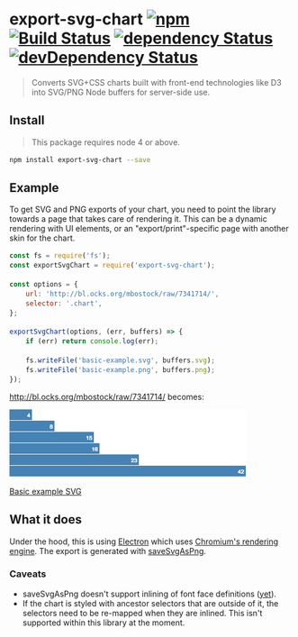 export-svg-chart [![npm](https://img.shields.io/npm/v/export-svg-chart.svg?style=flat-square)](https://www.npmjs.com/package/export-svg-chart) [![Build Status](https://img.shields.io/travis/thibaudcolas/export-svg-chart.svg?style=flat-square)](https://travis-ci.org/thibaudcolas/export-svg-chart) [![dependency Status](https://img.shields.io/david/thibaudcolas/export-svg-chart.svg?style=flat-square)](https://david-dm.org/thibaudcolas/export-svg-chart) [![devDependency Status](https://img.shields.io/david/dev/thibaudcolas/export-svg-chart.svg?style=flat-square)](https://david-dm.org/thibaudcolas/export-svg-chart)
================

> Converts SVG+CSS charts built with front-end technologies like D3 into SVG/PNG Node buffers for server-side use.

## Install

> This package requires node 4 or above.

```sh
npm install export-svg-chart --save
```

## Example

To get SVG and PNG exports of your chart, you need to point the library towards a page that takes care of rendering it. This can be a dynamic rendering with UI elements, or an "export/print"-specific page with another skin for the chart.

```js
const fs = require('fs');
const exportSvgChart = require('export-svg-chart');

const options = {
    url: 'http://bl.ocks.org/mbostock/raw/7341714/',
    selector: '.chart',
};

exportSvgChart(options, (err, buffers) => {
    if (err) return console.log(err);

    fs.writeFile('basic-example.svg', buffers.svg);
    fs.writeFile('basic-example.png', buffers.png);
});
```

http://bl.ocks.org/mbostock/raw/7341714/ becomes:

[![basic example PNG](basic-example.png)](basic-example.png)

[Basic example SVG](basic-example.svg)

## What it does

Under the hood, this is using [Electron](http://electron.atom.io/) which uses [Chromium's rendering engine](http://www.chromium.org/developers/content-module). The export is generated with [saveSvgAsPng](https://github.com/exupero/saveSvgAsPng).

### Caveats

- saveSvgAsPng doesn't support inlining of font face definitions ([yet](https://github.com/exupero/saveSvgAsPng/pull/29)).
- If the chart is styled with ancestor selectors that are outside of it, the selectors need to be re-mapped when they are inlined. This isn't supported within this library at the moment.
